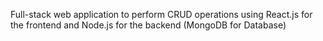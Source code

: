 Full-stack web application to perform CRUD operations using React.js for the frontend and Node.js for the backend (MongoDB for Database)
